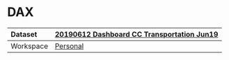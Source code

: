 



# DAX

|Dataset|[20190612 Dashboard CC Transportation Jun19](./../20190612-Dashboard-CC-Transportation-Jun19.md)|
| :--- | :--- |
|Workspace|[Personal](../../Workspaces/Personal.md)|
